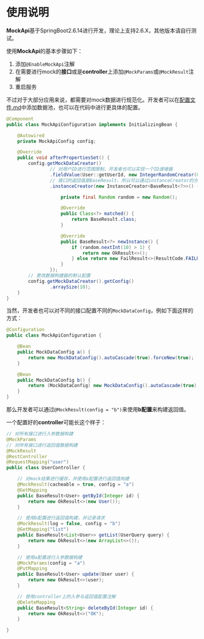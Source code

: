 # 使用说明

**MockApi**基于SpringBoot2.6.14进行开发，理论上支持2.6.X，其他版本请自行测试。

使用**MockApi**的基本步骤如下：

1. 添加`@EnableMockApi`注解
2. 在需要进行mock的**接口**或是**controller**上添加`@MockParams`或`@MockResult`注解
3. 重启服务

不过对于大部分应用来说，都需要对mock数据进行规范化。开发者可以在[配置文件.md](配置文件.md)中添加数据池，也可以在代码中进行更具体的配置。

```java
@Component
public class MockApiConfiguration implements InitializingBean {

    @Autowired
    private MockApiConfig config;

    @Override
    public void afterPropertiesSet() {
        config.getMockDataCreator()
                // 对用户ID进行范围限制，开发者也可以实现一个ID递增器
                .fieldValue(User::getUserId, new IntegerRandomCreator(0, 1000))
                // 接口的返回值是BaseResult，所以可以通过instanceCreator的方式对返回结果进行随机化
                .instanceCreator(new InstanceCreator<BaseResult<?>>() {

                    private final Random random = new Random();

                    @Override
                    public Class<?> matched() {
                        return BaseResult.class;
                    }

                    @Override
                    public BaseResult<?> newInstance() {
                        if (random.nextInt(10) > 1) {
                            return new OkResult<>();
                        } else return new FailResult<>(ResultCode.FAILURE.getMsg(), "");
                    }
                });
        // 更改数据构建器的默认配置
        config.getMockDataCreator().getConfig()
                .arraySize(10);
    }
}
```

当然，开发者也可以对不同的接口配置不同的`MockDataConfig`，例如下面这样的方式：

```java
@Configuration
public class MockApiConfiguration {

    @Bean
    public MockDataConfig a() {
        return new MockDataConfig().autoCascade(true).forceNew(true);
    }

    @Bean
    public MockDataConfig b() {
        return (MockDataConfig) new MockDataConfig().autoCascade(true).forceNew(true).fieldValue(String.class, "123");
    }
}
```

那么开发者可以通过`@MockResult(config = "b")`来使用**b配置**来构建返回值。

一个配置好的**controller**可能长这个样子：

```java
// 对所有接口进行入参数据构建
@MockParams
// 对所有接口进行返回值数据构建
@MockResult
@RestController
@RequestMapping("user")
public class UserController {

    // 对mock结果进行缓存，并使用a配置进行返回值构建
    @MockResult(cacheable = true, config = "a")
    @GetMapping
    public BaseResult<User> getById(Integer id) {
        return new OkResult<>(new User());
    }

    // 使用b配置进行返回值构建，并记录请求
    @MockResult(log = false, config = "b")
    @GetMapping("list")
    public BaseResult<List<User>> getList(UserQuery query) {
        return new OkResult<>(new ArrayList<>());
    }

    // 使用a配置进行入参数据构建
    @MockParams(config = "a")
    @PutMapping
    public BaseResult<User> update(User user) {
        return new OkResult<>(user);
    }

    // 使用controller上的入参与返回值配置注解
    @DeleteMapping
    public BaseResult<String> deleteById(Integer id) {
        return new OkResult<>("OK");
    }

}
```
